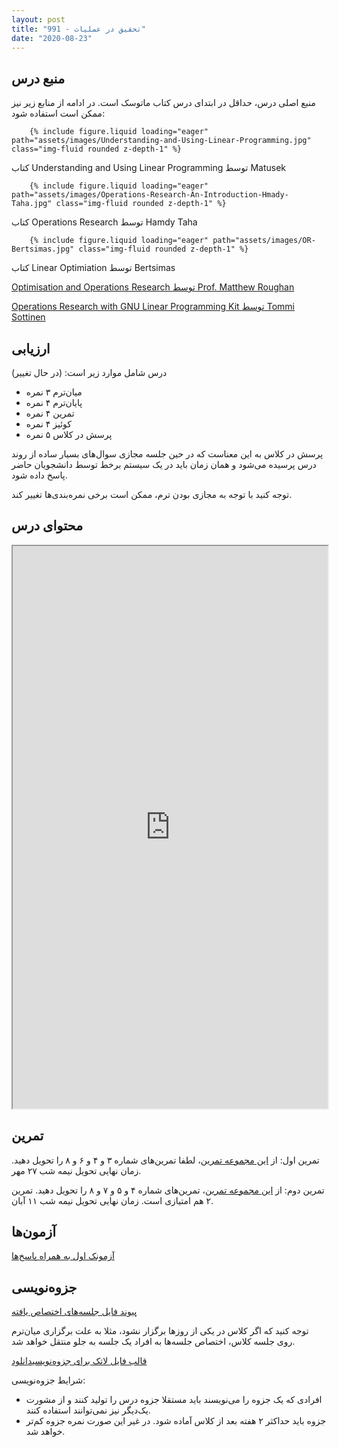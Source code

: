 ```yaml
---
layout: post
title: "تحقیق در عملیات - 991"
date: "2020-08-23"
---
```


## منبع درس

منبع اصلی درس، حداقل در ابتدای درس کتاب ماتوسک است. در ادامه از منابع زیر نیز ممکن است استفاده شود:

        {% include figure.liquid loading="eager" path="assets/images/Understanding-and-Using-Linear-Programming.jpg" class="img-fluid rounded z-depth-1" %}

کتاب Understanding and Using Linear Programming توسط Matusek

        {% include figure.liquid loading="eager" path="assets/images/Operations-Research-An-Introduction-Hmady-Taha.jpg" class="img-fluid rounded z-depth-1" %}

کتاب Operations Research توسط Hamdy Taha

        {% include figure.liquid loading="eager" path="assets/images/OR-Bertsimas.jpg" class="img-fluid rounded z-depth-1" %}

کتاب Linear Optimiation توسط Bertsimas

[Optimisation and Operations Research توسط Prof. Matthew Roughan](http://www.maths.adelaide.edu.au/matthew.roughan/notes/OORII/000index.html)

[Operations Research with GNU Linear Programming Kit توسط Tommi Sottinen](http://lipas.uwasa.fi/~tsottine/lecture_notes/or.pdf)

## ارزیابی

درس شامل موارد زیر است: (در حال تغییر)

- میان‌ترم ۳ نمره
- پایان‌ترم ۴ نمره
- تمرین ۴ نمره
- کوئیز ۴ نمره
- پرسش در کلاس ۵ نمره

پرسش در کلاس به این معناست که در حین جلسه مجازی سوال‌های بسیار ساده از روند درس پرسیده می‌شود و همان زمان باید در یک سیستم برخط توسط دانشجویان حاضر پاسخ داده شود.

توجه کنید با توجه به مجازی بودن ترم، ممکن است برخی نمره‌بندی‌ها تغییر کند.

## محتوای درس

<iframe src="https://docs.google.com/spreadsheets/d/e/2PACX-1vSR4N-Y9eHK3qr3Pz49psNIeeCXfuWPTajemUX8TDkJIKhwsF0F-BYbYpSzoxYvi9qNL21lxHrRjzS8/pubhtml?widget=true&amp;headers=false" style="width: 100%; height: 900px;"></iframe>

## تمرین

تمرین اول: از [این مجموعه تمرین](http://old.foroughmand.ir/wp-content/uploads/courses/991/or-991/or-991-pset-1.pdf)، لطفا تمرین‌های شماره ۳ و ۴ و ۶ و ۸ را تحویل دهید. زمان نهایی تحویل نیمه شب ۲۷ مهر.

تمرین دوم: از [این مجموعه تمرین](http://old.foroughmand.ir/wp-content/uploads/courses/991/or-991/or-991-pset-2.pdf)، تمرین‌های شماره ۴ و ۵ و ۷ و ۸ را تحویل دهید. تمرین ۲ هم امتیازی است. زمان نهایی تحویل نیمه شب ۱۱ آبان.

## آزمون‌ها

[آزمونک اول به همراه پاسخ‌ها](http://old.foroughmand.ir/wp-content/uploads/courses/991/or-991/or-991-q1.pdf)

## جزوه‌نویسی

[پیوند فایل جلسه‌های اختصاص یافته](https://docs.google.com/spreadsheets/d/1TQ-mrRoQHr_noK47AuGmgCzGqZlLLHDjMiuMk8TWi2E/edit?usp=sharing)

توجه کنید که اگر کلاس در یکی از روزها برگزار نشود، مثلا به علت برگزاری میان‌ترم روی جلسه کلاس، اختصاص جلسه‌ها به افراد یک جلسه به جلو منتقل خواهد شد.

[قالب فایل لاتک برای جزوه‌نویسی](http://old.foroughmand.ir/wp-content/uploads/2020/09/or991-template.zip)[دانلود](http://old.foroughmand.ir/wp-content/uploads/2020/09/or991-template.zip)

شرایط جزوه‌نویسی:

- افرادی که یک جزوه را می‌نویسند باید مستقلا جزوه درس را تولید کنند و از مشورت یک‌دیگر نیز نمی‌توانند استفاده کنند.
- جزوه باید حداکثر ۲ هفته بعد از کلاس آماده شود. در غیر این صورت نمره جزوه کم‌تر خواهد شد.
